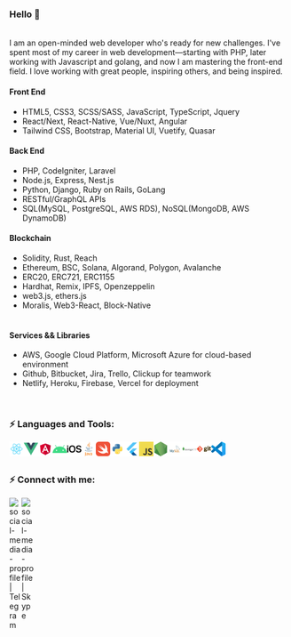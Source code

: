 ### Hello 👋

<br />
I am an open-minded web developer who's ready for new challenges. I've spent most of my career in web development—starting with PHP, later working with Javascript and golang, and now I am mastering the front-end field. I love working with great people, inspiring others, and being inspired.
<br />

#### Front End 
   - HTML5, CSS3, SCSS/SASS, JavaScript, TypeScript, Jquery <br />
   - React/Next, React-Native, Vue/Nuxt, Angular<br />
   - Tailwind CSS, Bootstrap, Material UI, Vuetify, Quasar
 
#### Back End
   - PHP, CodeIgniter, Laravel<br />
   - Node.js, Express, Nest.js<br />
   - Python, Django, Ruby on Rails, GoLang<br />
   - RESTful/GraphQL APIs<br />
   - SQL(MySQL, PostgreSQL, AWS RDS), NoSQL(MongoDB, AWS DynamoDB)
 
#### Blockchain
   - Solidity, Rust, Reach<br />
   - Ethereum, BSC, Solana, Algorand, Polygon, Avalanche<br />
   - ERC20, ERC721, ERC1155<br />
   - Hardhat, Remix, IPFS, Openzeppelin<br />
   - web3.js, ethers.js <br />
   - Moralis, Web3-React, Block-Native <br />
 
 #### Services && Libraries
   - AWS, Google Cloud Platform, Microsoft Azure for cloud-based environment<br />
   - Github, Bitbucket, Jira, Trello, Clickup for teamwork<br />
   - Netlify, Heroku, Firebase, Vercel for deployment<br />

<br />

### ⚡ Languages and Tools:

<img align="left" alt="React" width="26px" src="https://raw.githubusercontent.com/github/explore/80688e429a7d4ef2fca1e82350fe8e3517d3494d/topics/react/react.png" />
<img align="left" alt="Unix" width="26px" src="https://raw.githubusercontent.com/github/explore/80688e429a7d4ef2fca1e82350fe8e3517d3494d/topics/vue/vue.png" />
<img align="left" alt="Unix" width="26px" src="https://raw.githubusercontent.com/github/explore/80688e429a7d4ef2fca1e82350fe8e3517d3494d/topics/angular/angular.png" />
<img align="left" alt="Unix" width="26px" src="https://raw.githubusercontent.com/github/explore/80688e429a7d4ef2fca1e82350fe8e3517d3494d/topics/android/android.png" />
<img align="left" alt="Unix" width="26px" src="https://raw.githubusercontent.com/github/explore/80688e429a7d4ef2fca1e82350fe8e3517d3494d/topics/ios/ios.png" />
<img align="left" alt="Unix" width="26px" src="https://raw.githubusercontent.com/github/explore/80688e429a7d4ef2fca1e82350fe8e3517d3494d/topics/java/java.png" />
<img align="left" alt="Unix" width="26px" src="https://raw.githubusercontent.com/github/explore/80688e429a7d4ef2fca1e82350fe8e3517d3494d/topics/swift/swift.png" />
<img align="left" alt="Unix" width="26px" src="https://raw.githubusercontent.com/github/explore/80688e429a7d4ef2fca1e82350fe8e3517d3494d/topics/python/python.png" />
<img align="left" alt="Unix" width="26px" src="https://raw.githubusercontent.com/github/explore/80688e429a7d4ef2fca1e82350fe8e3517d3494d/topics/flutter/flutter.png" />
<img align="left" alt="JavaScript" width="26px" src="https://raw.githubusercontent.com/github/explore/80688e429a7d4ef2fca1e82350fe8e3517d3494d/topics/javascript/javascript.png" />
<img align="left" alt="Node.js" width="26px" src="https://raw.githubusercontent.com/github/explore/80688e429a7d4ef2fca1e82350fe8e3517d3494d/topics/nodejs/nodejs.png" />
<img align="left" alt="MySQL" width="26px" src="https://raw.githubusercontent.com/github/explore/80688e429a7d4ef2fca1e82350fe8e3517d3494d/topics/mysql/mysql.png" />
<img align="left" alt="MongoDB" width="26px" src="https://raw.githubusercontent.com/github/explore/80688e429a7d4ef2fca1e82350fe8e3517d3494d/topics/mongodb/mongodb.png" />
<img align="left" alt="Git" width="26px" src="https://raw.githubusercontent.com/github/explore/80688e429a7d4ef2fca1e82350fe8e3517d3494d/topics/git/git.png" />
<img align="left" alt="Visual Studio Code" width="26px" src="https://raw.githubusercontent.com/github/explore/80688e429a7d4ef2fca1e82350fe8e3517d3494d/topics/visual-studio-code/visual-studio-code.png" />
<br />
<br />


### ⚡ Connect with me:

<a href="https://t.me/AlSmile0210" target="_blank"><img align="left" alt="social-media-profile | Telegram" width="22px" src="https://cdn.jsdelivr.net/npm/simple-icons@v3/icons/telegram.svg" /></a>
<a href="https://join.skype.com/invite/u7wpUCf5vKVC" target="_blank"><img align="left" alt="social-media-profile | Skype" width="22px" src="https://cdn.jsdelivr.net/npm/simple-icons@v3/icons/skype.svg" /></a>
<br />

<br />
